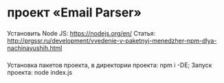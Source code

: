 #  проект «Email Parser» 
###
Установить Node JS: https://nodejs.org/en/
Статья: http://prgssr.ru/development/vvedenie-v-paketnyj-menedzher-npm-dlya-nachinayushih.html

###
Установка пакетов проекта, в директории проекта: npm i -DE;
Запуск проекта: node index.js

